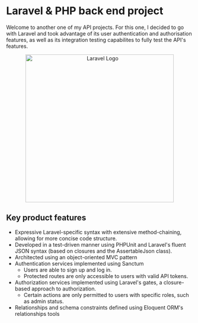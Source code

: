 # Laravel & PHP back end project

Welcome to another one of my API projects. For this one, I decided to go with Laravel and took advantage of its user authentication and authorisation features, as well as its integration testing capabilites to fully test the API's features.

<p align="center"><a href="https://laravel.com" target="_blank"><img src="https://raw.githubusercontent.com/laravel/art/master/logo-lockup/5%20SVG/2%20CMYK/1%20Full%20Color/laravel-logolockup-cmyk-red.svg" width="400" alt="Laravel Logo"></a></p>

## Key product features
- Expressive Laravel-specific syntax with extensive method-chaining, allowing for more concise code structure.
- Developed in a test-driven manner using PHPUnit and Laravel's fluent JSON syntax (based on closures and the AssertableJson class).
- Architected using an object-oriented MVC pattern
- Authentication services implemented using Sanctum
    - Users are able to sign up and log in.
    - Protected routes are only accessible to users with valid API tokens.
- Authorization services implemented using Laravel's gates, a closure-based approach to authorization.
    - Certain actions are only permitted to users with specific roles, such as admin status.
- Relationships and schema constraints defined using Eloquent ORM's relationships tools
